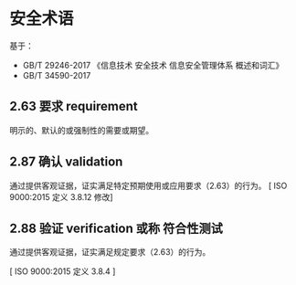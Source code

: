 # 安全术语
基于：
- GB/T 29246-2017 《信息技术 安全技术 信息安全管理体系 概述和词汇》
- GB/T 34590-2017
## 2.63 要求 requirement
明示的、默认的或强制性的需要或期望。


## 2.87 确认 validation
通过提供客观证据，证实满足特定预期使用或应用要求（2.63）的行为。
[ ISO 9000:2015 定义 3.8.12 修改]
## 2.88 验证 verification 或称 符合性测试
通过提供客观证据，证实满足规定要求（2.63）的行为。

[ ISO 9000:2015 定义 3.8.4 ]